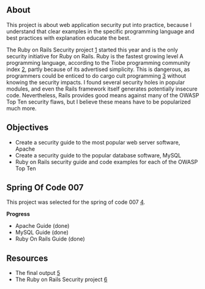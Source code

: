 ## About

This project is about web application security put into practice,
because I understand that clear examples in the specific programming
language and best practices with explanation educate the best.

The Ruby on Rails Security project [1](http://www.rorsecurity.info/)
started this year and is the only security initiative for Ruby on Rails.
Ruby is the fastest growing level A programming language, according to
the Tiobe programming community index
[2](http://www.tiobe.com/tpci.htm), partly because of its advertised
simplicity. This is dangerous, as programmers could be enticed to do
cargo cult programming
[3](http://en.wikipedia.org/wiki/Cargo_cult_programming) without knowing
the security impacts. I found several security holes in popular modules,
and even the Rails framework itself generates potentially insecure code.
Nevertheless, Rails provides good means against many of the OWASP Top
Ten security flaws, but I believe these means have to be popularized
much more.

## Objectives

  - Create a security guide to the most popular web server software,
    Apache
  - Create a security guide to the popular database software, MySQL
  - Ruby on Rails security guide and code examples for each of the OWASP
    Top Ten

## Spring Of Code 007

This project was selected for the spring of code 007
[4](http://www.owasp.org/index.php/OWASP_Spring_Of_Code_2007_Applications#Heiko_-_Web_Application_Security_put_into_practice).

**Progress**

  - Apache Guide (done)
  - MySQL Guide (done)
  - Ruby On Rails Guide (done)

## Resources

  - The final output
    [5](http://www.owasp.org/index.php/Image:Owasp-rails-security.pdf)
  - The Ruby on Rails Security project [6](http://www.rorsecurity.info/)